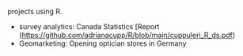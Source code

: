 projects using R.
- survey analytics: Canada Statistics [Report (https://github.com/adrianacupp/R/blob/main/cuppuleri_R_ds.pdf)
- Geomarketing: Opening optician stores in Germany 
